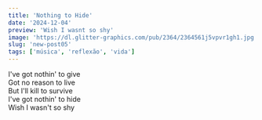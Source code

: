 ```yaml
---
title: 'Nothing to Hide'
date: '2024-12-04'
preview: 'Wish I wasnt so shy'
image: 'https://dl.glitter-graphics.com/pub/2364/2364561j5vpvr1gh1.jpg'
slug: 'new-post05'
tags: ['música', 'reflexão', 'vida']
---
```


I've got nothin' to give  
Got no reason to live  
But I'll kill to survive  
I've got nothin' to hide  
Wish I wasn't so shy

